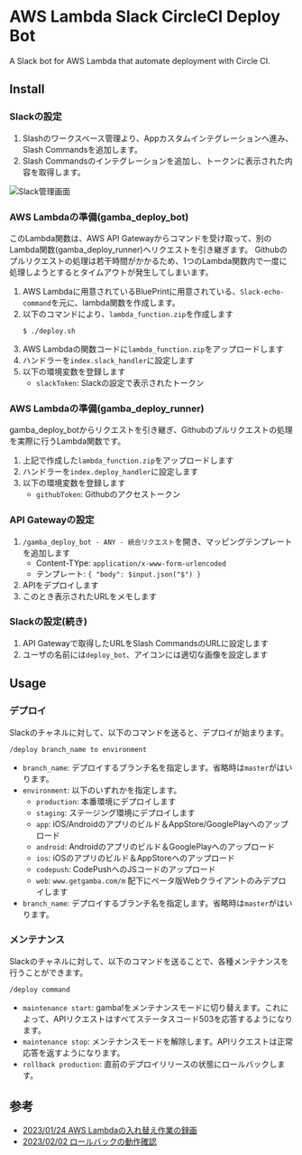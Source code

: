 
# AWS Lambda Slack CircleCI Deploy Bot

A Slack bot for AWS Lambda that automate deployment with Circle CI.

## Install

### Slackの設定
1. Slashのワークスペース管理より、Appカスタムインテグレーションへ進み、Slash Commandsを追加します。
1. Slash Commandsのインテグレーションを追加し、トークンに表示された内容を取得します。

![Slack管理画面](https://user-images.githubusercontent.com/1058058/121304694-a3988c80-c937-11eb-978d-722643179505.png)

### AWS Lambdaの準備(gamba_deploy_bot)
このLambda関数は、AWS API Gatewayからコマンドを受け取って、別のLambda関数(gamba_deploy_runner)へリクエストを引き継ぎます。
Githubのプルリクエストの処理は若干時間がかかるため、1つのLambda関数内で一度に処理しようとするとタイムアウトが発生してしまいます。

1. AWS Lambdaに用意されているBluePrintに用意されている、`Slack-echo-command`を元に、lambda関数を作成します。
1. 以下のコマンドにより、`lambda_function.zip`を作成します
    ```
    $ ./deploy.sh
    ```
1. AWS Lambdaの関数コードに`lambda_function.zip`をアップロードします
1. ハンドラーを`index.slack_handler`に設定します
1. 以下の環境変数を登録します
    * `slackToken`: Slackの設定で表示されたトークン

### AWS Lambdaの準備(gamba_deploy_runner)
gamba_deploy_botからリクエストを引き継ぎ、Githubのプルリクエストの処理を実際に行うLambda関数です。

1. 上記で作成した`lambda_function.zip`をアップロードします
1. ハンドラーを`index.deploy_handler`に設定します
1. 以下の環境変数を登録します
    * `githubToken`: Githubのアクセストークン

### API Gatewayの設定
1.  `/gamba_deploy_bot - ANY - 統合リクエスト`を開き、マッピングテンプレートを追加します
    * Content-TYpe: `application/x-www-form-urlencoded`
    * テンプレート: `{ "body": $input.json("$") }`
2. APIをデプロイします
3. このとき表示されたURLをメモします

### Slackの設定(続き)
1. API Gatewayで取得したURLをSlash CommandsのURLに設定します
1. ユーザの名前には`deploy_bot`、アイコンには適切な画像を設定します

## Usage
### デプロイ
Slackのチャネルに対して、以下のコマンドを送ると、デプロイが始まります。

```
/deploy branch_name to environment
```
* `branch_name`: デプロイするブランチ名を指定します。省略時は`master`がはいります。
* `environment`: 以下のいずれかを指定します。
  * `production`: 本番環境にデプロイします
  * `staging`: ステージング環境にデプロイします
  * `app`: iOS/Androidのアプリのビルド＆AppStore/GooglePlayへのアップロード
  * `android`: Androidのアプリのビルド＆GooglePlayへのアップロード 
  * `ios`: iOSのアプリのビルド＆AppStoreへのアップロード 
  * `codepush`: CodePushへのJSコードのアップロード
  * `web`: `www.getgamba.com/m` 配下にベータ版Webクライアントのみデプロイします
* `branch_name`: デプロイするブランチ名を指定します。省略時は`master`がはいります。

### メンテナンス
Slackのチャネルに対して、以下のコマンドを送ることで、各種メンテナンスを行うことができます。

```
/deploy command
```
* `maintenance start`: gamba!をメンテナンスモードに切り替えます。これによって、APIリクエストはすべてステータスコード503を応答するようになります。
* `maintenance stop`: メンテナンスモードを解除します。APIリクエストは正常応答を返すようになります。
* `rollback production`: 直前のデプロイリリースの状態にロールバックします。

## 参考
* [2023/01/24 AWS Lambdaの入れ替え作業の録画](https://drive.google.com/file/d/1SLRfoHC91MkBPbz6xLZmNbt0-fjubIQh/view)
* [2023/02/02 ロールバックの動作確認](https://drive.google.com/file/d/1-gicH9mPAVZ6sL5KFdcSkkChbFoVDKQV/view)

